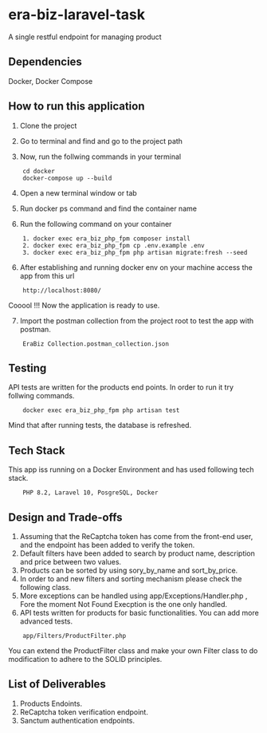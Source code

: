 # era-biz-laravel-task

A single restful endpoint for managing product

## Dependencies

Docker, Docker Compose

## How to run this application

1. Clone the project

2. Go to terminal and find and go to the project path

3. Now, run the follwing commands in your terminal

```
    cd docker
    docker-compose up --build
```

4. Open a new terminal window or tab

5. Run docker ps command and find the container name

6. Run the following command on your container

```
    1. docker exec era_biz_php_fpm composer install
    2. docker exec era_biz_php_fpm cp .env.example .env
    3. docker exec era_biz_php_fpm php artisan migrate:fresh --seed
```

6. After establishing and running docker env on your machine access the app from this url

```
    http://localhost:8080/
```

Cooool !!! Now the application is ready to use.

7. Import the postman collection from the project root to test the app with postman.

```
    EraBiz Collection.postman_collection.json
```

## Testing

API tests are written for the products end points. In order to run it try follwing commands.

```
    docker exec era_biz_php_fpm php artisan test
```

Mind that after running tests, the database is refreshed.

## Tech Stack

This app iss running on a Docker Environment and has used following tech stack.

```
    PHP 8.2, Laravel 10, PosgreSQL, Docker
```

## Design and Trade-offs

1. Assuming that the ReCaptcha token has come from the front-end user, and the endpoint has been added to verify the token.
2. Default filters have been added to search by product name, description and price between two values.
3. Products can be sorted by using sory_by_name and sort_by_price.
4. In order to and new filters and sorting mechanism please check the following class.
5. More exceptions can be handled using app/Exceptions/Handler.php , Fore the moment Not Found Execption is the one only handled.
6. API tests written for products for basic functionalities. You can add more advanced tests.

```
    app/Filters/ProductFilter.php
```

You can extend the ProductFilter class and make your own Filter class to do modification
to adhere to the SOLID principles.

## List of Deliverables

1. Products Endoints.
2. ReCaptcha token verification endpoint.
3. Sanctum authentication endpoints.
